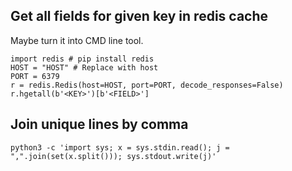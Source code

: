 ## Get all fields for given key in redis cache
Maybe turn it into CMD line tool.
```
import redis # pip install redis
HOST = "HOST" # Replace with host
PORT = 6379
r = redis.Redis(host=HOST, port=PORT, decode_responses=False)
r.hgetall(b'<KEY>')[b'<FIELD>']
```

## Join unique lines by comma
```
python3 -c 'import sys; x = sys.stdin.read(); j = ",".join(set(x.split())); sys.stdout.write(j)'
```

